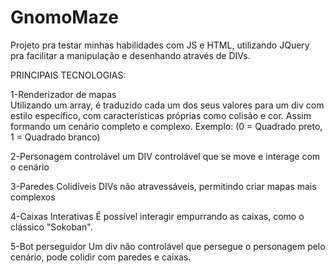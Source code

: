 # GnomoMaze
Projeto pra testar minhas habilidades com JS e HTML, utilizando JQuery pra facilitar a manipulação e desenhando através de DIVs.

PRINCIPAIS TECNOLOGIAS:

1-Renderizador de mapas  
Utilizando um array, é traduzido cada um dos seus valores para um div com estilo específico, com características próprias como colisão e cor. Assim formando um cenário completo e complexo. Exemplo: (0 = Quadrado preto, 1 = Quadrado branco)

2-Personagem controlável
um DIV controlável que se move e interage com o cenário

3-Paredes Colidíveis
DIVs não atravessáveis, permitindo criar mapas mais complexos

4-Caixas Interativas
É possível interagir empurrando as caixas, como o clássico "Sokoban".

5-Bot perseguidor
Um div não controlável que persegue o personagem pelo cenário, pode colidir com paredes e caixas.

